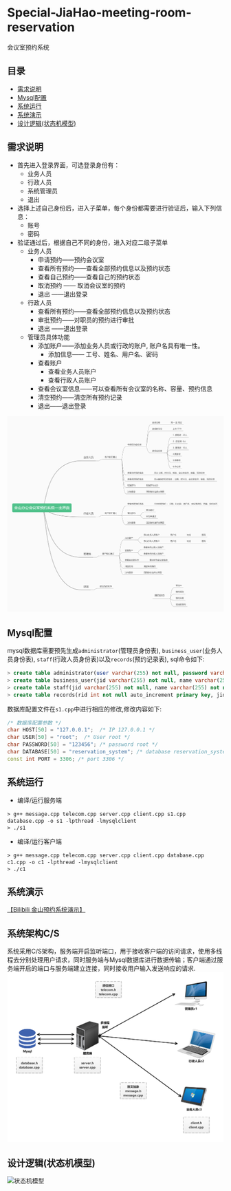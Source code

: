 # Special-JiaHao-meeting-room-reservation
会议室预约系统
## 目录
- [需求说明](#需求说明)
- [Mysql配置](#Mysql配置)
- [系统运行](#系统运行)
- [系统演示](#系统演示)
- [设计逻辑(状态机模型)](#设计逻辑(状态机模型))

## 需求说明
- 首先进入登录界面，可选登录身份有：
  - 业务人员
  - 行政人员
  - 系统管理员
  - 退出
- 选择上述自己身份后，进入子菜单，每个身份都需要进行验证后，输入下列信息：
  - 账号
  - 密码
- 验证通过后，根据自己不同的身份，进入对应二级子菜单
  - 业务人员
    - 申请预约——预约会议室
    - 查看所有预约——查看全部预约信息以及预约状态
    - 查看自己预约——查看自己的预约状态
    - 取消预约 —— 取消会议室的预约
    - 退出 ——退出登录
  - 行政人员
    - 查看所有预约——查看全部预约信息以及预约状态
    - 审批预约——对职员的预约进行审批
    - 退出 ——退出登录
  - 管理员具体功能
    - 添加账户——添加业务人员或行政的账户, 账户名具有唯一性。
      - 添加信息—— 工号、姓名、用户名、密码
    - 查看账户
      - 查看业务人员账户
      - 查看行政人员账户
     - 查看会议室信息——可以查看所有会议室的名称、容量、预约信息
    - 清空预约——清空所有预约记录
    - 退出——退出登录
      
![需求说明](https://github.com/Special-JiaHao/images/blob/main/%E9%9C%80%E6%B1%82%E8%AF%B4%E6%98%8E.png?raw=true)
## Mysql配置
mysql数据库需要预先生成`administrator`(管理员身份表), `business_user`(业务人员身份表), `staff`(行政人员身份表)以及`records`(预约记录表), sql命令如下:
```sql
> create table administrator(user varchar(255) not null, password varchar(255) not null);
> create table business_user(jid varchar(255) not null, name varchar(255) not null, user varchar(255) not null, password varchar(255) not null);
> create table staff(jid varchar(255) not null, name varchar(255) not null, user varchar(255) not null, password varchar(255) not null);
> create table records(rid int not null auto_increment primary key, jid varchar(255) not null, name varchar(255) not null, user varchar(255) not null, data varchar(255) not null, period varchar(255) not null, status int not null, room_id int not null);
```
数据库配置文件在`s1.cpp`中进行相应的修改,修改内容如下:
```cpp
/* 数据库配置参数 */
char HOST[50] = "127.0.0.1";  /* IP 127.0.0.1 */
char USER[50] = "root";  /* User root */
char PASSWORD[50] = "123456"; /* password root */
char DATABASE[50] = "reservation_system"; /* database reservation_system */
const int PORT = 3306; /* port 3306 */
```


## 系统运行
- 编译/运行服务端


```shell
> g++ message.cpp telecom.cpp server.cpp client.cpp s1.cpp database.cpp -o s1 -lpthread -lmysqlclient 
> ./s1
```
- 编译/运行客户端

```shell
> g++ message.cpp telecom.cpp server.cpp client.cpp database.cpp  c1.cpp -o c1 -lpthread -lmysqlclient
> ./c1
```
## 系统演示
[【Bilibili 金山预约系统演示】](https://raw.githubusercontent.com/Special-JiaHao/images/main/金山预约系统架构.png)
## 系统架构C/S
系统采用C/S架构，服务端开启监听端口，用于接收客户端的访问请求，使用多线程去分别处理用户请求，同时服务端与Mysql数据库进行数据传输；客户端通过服务端开启的端口与服务端建立连接，同时接收用户输入发送响应的请求.
![系统架构](https://github.com/Special-JiaHao/images/blob/main/%E9%87%91%E5%B1%B1%E9%A2%84%E7%BA%A6%E7%B3%BB%E7%BB%9F%E6%9E%B6%E6%9E%84.png?raw=true)

## 设计逻辑(状态机模型)
![状态机模型](https://github.com/Special-JiaHao/images/blob/main/%E9%87%91%E5%B1%B1%E7%B3%BB%E7%BB%9F%E9%80%BB%E8%BE%91.png?raw=true)

